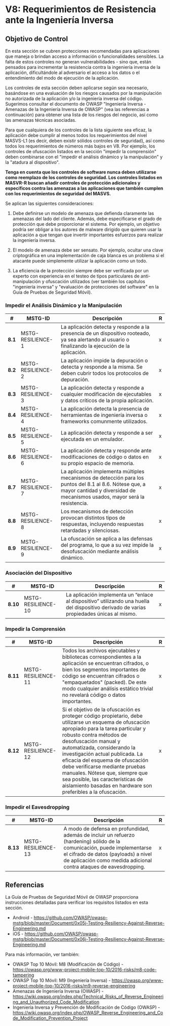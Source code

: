 # V8: Requerimientos de Resistencia ante la Ingeniería Inversa

## Objetivo de Control

En esta sección se cubren protecciones recomendadas para aplicaciones que maneja o brindan acceso a información o funcionalidades sensibles. La falta de estos controles no generan vulnerabilidades - sino que, están pensados para incrementar la resistencia contra la ingeniería inversa de la aplicación, dificultándole al adversario el acceso a los datos o el entendimiento del modo de ejecución de la aplicación.

 Los controles de esta sección deben aplicarse según sea necesario, basándose en una evaluación de los riesgos causados por la manipulación no autorizada de la aplicación y/o la ingeniería inversa del código. Sugerimos consultar el documento de OWASP "Ingeniería Inversa - Amenazas de la Ingeniería Inversa de OWASP" (vea las referencias a continuación) para obtener una lista de los riesgos del negocio, así como las amenazas técnicas asociadas.

Para que cualquiera de los controles de la lista siguiente sea eficaz, la aplicación debe cumplir al menos todos los requerimientos del nivel MASVS-L1 (es decir, deben existir sólidos controles de seguridad), así como todos los requerimientos de números más bajos en V8. Por ejemplo, los controles de ofuscación listados en la sección "impedir la comprensión" deben combinarse con el "impedir el análisis dinámico y la manipulación" y la "atadura al dispositivo".

**Tenga en cuenta que los controles de software nunca deben utilizarse como reemplazo de los controles de seguridad. Los controles listados en MASVR-R buscan añadir controles de protección adicionales y específicos contra las amenazas a las aplicaciones que también cumplen con los requerimientos de seguridad del MASVS.**

Se aplican las siguientes consideraciones:

1. Debe definirse un modelo de amenaza que defienda claramente las amenazas del lado del cliente. Además, debe especificarse el grado de protección que debe proporcionar el sistema. Por ejemplo, un objetivo podría ser obligar a los autores de malware dirigido que quieren usar la aplicación a que tengan que invertir importantes esfuerzos para realizar la ingeniería inversa.

2. El modelo de amenaza debe ser sensato. Por ejemplo, ocultar una clave criptográfica en una implementación de caja blanca es un problema si el atacante puede simplemente utilizar la aplicación como un todo.

3. La eficiencia de la protección siempre debe ser verificada por un experto con experiencia en el testeo de tipos particulares de anti-manipulación y ofuscación utilizados (ver también los capítulos "ingeniería inversa" y "evaluación de protecciones del software" en la Guía de Pruebas de Seguridad Móvil).

<!-- \pagebreak -->

### Impedir el Análisis Dinámico y la Manipulación

| # | MSTG-ID | Descripción | R |
| -- | ----------- | ---------------------- | - |
| **8.1** | MSTG-RESILIENCE-1 | La aplicación detecta y responde a la presencia de un dispositivo rooteado, ya sea alertando al usuario o finalizando la ejecución de la aplicación. | x |
| **8.2** | MSTG-RESILIENCE-2 | La aplicación impide la depuración o detecta y responde a la misma. Se deben cubrir todos los protocolos de depuración. | x |
| **8.3** | MSTG-RESILIENCE-3 | La aplicación detecta y responde a cualquier modificación de ejecutables y datos críticos de la propia aplicación. | x |
| **8.4** | MSTG-RESILIENCE-4 | La aplicación detecta la presencia de herramientas de ingeniería inversa o frameworks comunmente utilizados. | x |
| **8.5** | MSTG-RESILIENCE-5 | La aplicación detecta y responde a ser ejecutada en un emulador.  | x |
| **8.6** | MSTG-RESILIENCE-6 | La aplicación detecta y responde ante modificaciones de código o datos en su propio espacio de memoria. | x |
| **8.7** | MSTG-RESILIENCE-7 | La aplicación implementa múltiples mecanismos de detección para los puntos del 8.1 al 8.6. Nótese que, a mayor cantidad y diversidad de mecanismos usados, mayor será la resistencia. | x |
| **8.8** | MSTG-RESILIENCE-8 | Los mecanismos de detección provocan distintos tipos de respuestas, incluyendo respuestas retardadas y silenciosas. | x |
| **8.9** | MSTG-RESILIENCE-9 | La ofuscación se aplica a las defensas del programa, lo que a su vez impide la desofuscación mediante análisis dinámico. | x |

### Asociación del Dispositivo

| # | MSTG-ID | Descripción | R |
| -- | ----------- | ---------------------- | - |
| **8.10** | MSTG-RESILIENCE-10 | La aplicación implementa un “enlace al dispositivo” utilizando una huella del dispositivo derivado de varias propiedades únicas al mismo. | x |

<!-- \pagebreak -->

### Impedir la Comprensión

| # | MSTG-ID | Descripción | R |
| -- | ----------- | ---------------------- | - |
| **8.11** | MSTG-RESILIENCE-11 | Todos los archivos ejecutables y bibliotecas correspondientes a la aplicación se encuentran cifrados, o bien los segmentos importantes de código se encuentran cifrados o "empaquetados" (packed). De este modo cualquier análisis estático trivial no revelará código o datos importantes. | x |
| **8.12** | MSTG-RESILIENCE-12 | Si el objetivo de la ofuscación es proteger código propietario, debe utilizarse un esquema de ofuscación apropiado para la tarea particular y robusto contra métodos de desofuscación manual y automatizada, considerando la investigación actual publicada. La eficacia del esquema de ofuscación debe verificarse mediante pruebas manuales. Nótese que, siempre que sea posible, las características de aislamiento basadas en hardware son preferibles a la ofuscación. | x |

### Impedir el Eavesdropping

| # | MSTG-ID | Descripción | R |
| -- | ----------- | ---------------------- | - |
| **8.13** | MSTG-RESILIENCE-13 | A modo de defensa en profundidad, además de incluir un refuerzo (hardening) sólido de la comunicación, puede implementarse el cifrado de datos (payloads) a nivel de aplicación como medida adicional contra ataques de eavesdropping. | x |

## Referencias

La Guía de Pruebas de Seguridad Móvil de OWASP proporciona instrucciones detalladas para verificar los requisitos listados en esta sección.

- Android - <https://github.com/OWASP/owasp-mstg/blob/master/Document/0x05j-Testing-Resiliency-Against-Reverse-Engineering.md>
- iOS - <https://github.com/OWASP/owasp-mstg/blob/master/Document/0x06j-Testing-Resiliency-Against-Reverse-Engineering.md>

Para más información, ver también:

- OWASP Top 10 Móvil: M8 (Modificación de Código) - <https://owasp.org/www-project-mobile-top-10/2016-risks/m8-code-tampering>
- OWASP Top 10 Móvil: M9 (Ingeniería Inversa) - <https://owasp.org/www-project-mobile-top-10/2016-risks/m9-reverse-engineering>
- Amenazas de Ingeniería Inversa (OWASP) - <https://wiki.owasp.org/index.php/Technical_Risks_of_Reverse_Engineering_and_Unauthorized_Code_Modification>
- Ingeniería Inversa y Prevención de Modificación de Código (OWASP) - <https://wiki.owasp.org/index.php/OWASP_Reverse_Engineering_and_Code_Modification_Prevention_Project>
